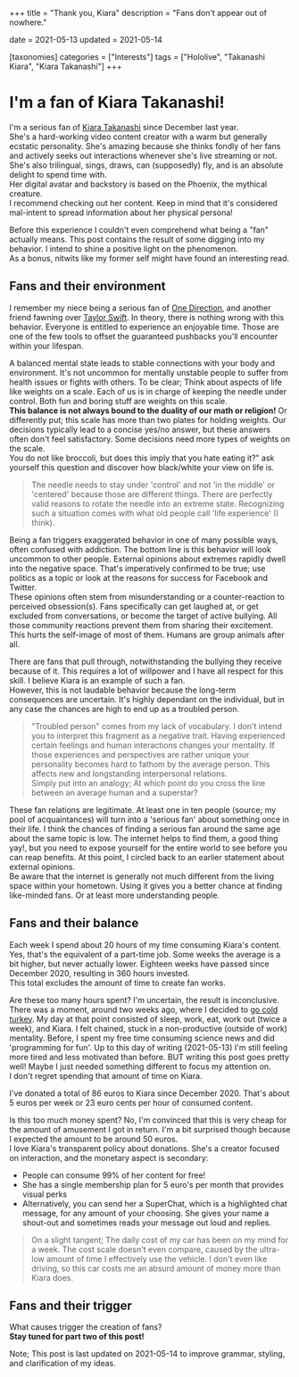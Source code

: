 +++
title = "Thank you, Kiara"
description = "Fans don't appear out of nowhere."

date = 2021-05-13
updated = 2021-05-14

[taxonomies]
categories = ["Interests"]
tags = ["Hololive", "Takanashi Kiara", "Kiara Takanashi"]
+++

# I'm a fan of Kiara Takanashi!

I'm a serious fan of [Kiara Takanashi](https://virtualyoutuber.fandom.com/wiki/Takanashi_Kiara) since December last year.  
She's a hard-working video content creator with a warm but generally ecstatic personality. She's amazing because she thinks fondly of her fans and actively seeks out interactions whenever she's live streaming or not. <!-- more --> She's also trilingual, sings, draws, can (supposedly) fly, and is an absolute delight to spend time with.  
Her digital avatar and backstory is based on the Phoenix, the mythical creature.  
I recommend checking out her content. Keep in mind that it's considered mal-intent to spread information about her physical persona! 

Before this experience I couldn't even comprehend what being a "fan" actually means. This post contains the result of some digging into my behavior. I intend to shine a positive light on the phenomenon.  
As a bonus, nitwits like my former self might have found an interesting read.

## Fans and their environment

I remember my niece being a serious fan of [One Direction](https://en.wikipedia.org/wiki/One_Direction), and another friend fawning over [Taylor Swift](https://en.wikipedia.org/wiki/Taylor_Swift). In theory, there is nothing wrong with this behavior. Everyone is entitled to experience an enjoyable time. Those are one of the few tools to offset the guaranteed pushbacks you'll encounter within your lifespan.

A balanced mental state leads to stable connections with your body and environment. It's not uncommon for mentally unstable people to suffer from health issues or fights with others. To be clear; Think about aspects of life like weights on a scale. Each of us is in charge of keeping the needle under control. Both fun and boring stuff are weights on this scale.  
**This balance is not always bound to the duality of our math or religion!** Or differently put; this scale has more than two plates for holding weights. Our decisions typically lead to a concise yes/no answer, but these answers often don't feel satisfactory. Some decisions need more types of weights on the scale.  
You do not like broccoli, but does this imply that you hate eating it?" ask yourself this question and discover how black/white your view on life is.

> The needle needs to stay under 'control' and not 'in the middle' or 'centered' because those are different things. There are perfectly valid reasons to rotate the needle into an extreme state. Recognizing such a situation comes with what old people call 'life experience' (I think).

Being a fan triggers exaggerated behavior in one of many possible ways, often confused with addiction. The bottom line is this behavior will look uncommon to other people.
External opinions about extremes rapidly dwell into the negative space. That's imperatively confirmed to be true; use politics as a topic or look at the reasons for success for Facebook and Twitter.  
These opinions often stem from misunderstanding or a counter-reaction to perceived obsession(s). Fans specifically can get laughed at, or get excluded from conversations, or become the target of active bullying. All those community reactions prevent them from sharing their excitement. This hurts the self-image of most of them. Humans are group animals after all.

There are fans that pull through, notwithstanding the bullying they receive because of it. This requires a lot of willpower and I have all respect for this skill. I believe Kiara is an example of such a fan.  
However, this is not laudable behavior because the long-term consequences are uncertain. It's highly dependant on the individual, but in any case the chances are high to end up as a troubled person.

> "Troubled person" comes from my lack of vocabulary. I don't intend you to interpret this fragment as a negative trait. Having experienced certain feelings and human interactions changes your mentality. If those experiences and perspectives are rather unique your personality becomes hard to fathom by the average person. This affects new and longstanding interpersonal relations.  
Simply put into an analogy; At which point do you cross the line between an average human and a superstar?

These fan relations are legitimate. At least one in ten people (source; my pool of acquaintances) will turn into a 'serious fan' about something once in their life. I think the chances of finding a serious fan around the same age about the same topic is low. The internet helps to find them, a good thing yay!, but you need to expose yourself for the entire world to see before you can reap benefits. At this point, I circled back to an earlier statement about external opinions.  
Be aware that the internet is generally not much different from the living space within your hometown. Using it gives you a better chance at finding like-minded fans. Or at least more understanding people.

## Fans and their balance

Each week I spend about 20 hours of my time consuming Kiara's content. Yes, that's the equivalent of a part-time job. Some weeks the average is a bit higher, but never actually lower. Eighteen weeks have passed since December 2020, resulting in 360 hours invested.  
This total excludes the amount of time to create fan works.

Are these too many hours spent? I'm uncertain, the result is inconclusive.  
There was a moment, around two weeks ago, where I decided to [go cold turkey](https://idioms.thefreedictionary.com/go+cold+turkey). My day at that point consisted of sleep, work, eat, work out (twice a week), and Kiara. I felt chained, stuck in a non-productive (outside of work) mentality. Before, I spent my free time consuming science news and did 'programming for fun'. Up to this day of writing (2021-05-13) I'm still feeling more tired and less motivated than before. BUT writing this post goes pretty well! Maybe I just needed something different to focus my attention on.  
I don't regret spending that amount of time on Kiara.

I've donated a total of 86 euros to Kiara since December 2020. That's about 5 euros per week or 23 euro cents per hour of consumed content.

Is this too much money spent? No, I'm convinced that this is very cheap for the amount of amusement I got in return. I'm a bit surprised though because I expected the amount to be around 50 euros.  
I love Kiara's transparent policy about donations. She's a creator focused on interaction, and the monetary aspect is secondary:
* People can consume 99% of her content for free! 
* She has a single membership plan for 5 euro's per month that provides visual perks
* Alternatively, you can send her a SuperChat, which is a highlighted chat message, for any amount of your choosing. She gives your name a shout-out and sometimes reads your message out loud and replies.

> On a slight tangent; The daily cost of my car has been on my mind for a week. The cost scale doesn't even compare, caused by the ultra-low amount of time I effectively use the vehicle. I don't even like driving, so this car costs me an absurd amount of money more than Kiara does.

## Fans and their trigger

What causes trigger the creation of fans?  
**Stay tuned for part two of this post!**

Note; This post is last updated on 2021-05-14 to improve grammar, styling, and clarification of my ideas.